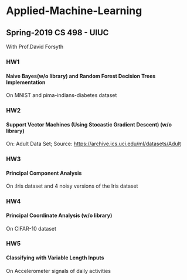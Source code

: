 # Applied-Machine-Learning
## Spring-2019 CS 498 - UIUC
With Prof.David Forsyth

### HW1
#### Naive Bayes(w/o library) and Random Forest Decision Trees Implementation 
On MNIST and pima-indians-diabetes dataset

### HW2
#### Support Vector Machines (Using Stocastic Gradient Descent) (w/o library)
On: Adult Data Set; Source: https://archive.ics.uci.edu/ml/datasets/Adult

### HW3
#### Principal Component Analysis
On :Iris dataset and 4 noisy versions of the Iris dataset

### HW4
#### Principal Coordinate Analysis (w/o library)
On CIFAR-10 dataset

### HW5
#### Classifying with Variable Length Inputs
On Accelerometer signals of daily activities
